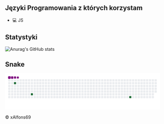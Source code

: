 
## Języki Programowania z których korzystam

  - 💻 JS

## Statystyki

![Anurag's GitHub stats](https://github-readme-stats.vercel.app/api?username=keyhostgg&show_icons=true&theme=github_dark)

## Snake

![snake gif](https://github.com/xAlfons69/xAlfons69/blob/output/github-contribution-grid-snake.gif)

© xAlfons69
